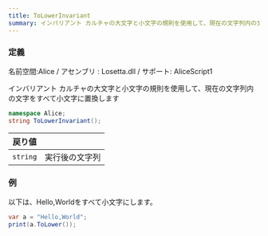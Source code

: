 ```yaml
---
title: ToLowerInvariant
summary: インバリアント カルチャの大文字と小文字の規則を使用して、現在の文字列内の文字をすべて小文字に置換します
---
```

### 定義
名前空間:Alice / アセンブリ : Losetta.dll / サポート: AliceScript1

インバリアント カルチャの大文字と小文字の規則を使用して、現在の文字列内の文字をすべて小文字に置換します

```cs title="AliceScript"
namespace Alice;
string ToLowerInvariant();
```

|戻り値| |
|-|-|
|`string`|実行後の文字列|

### 例
以下は、Hello,Worldをすべて小文字にします。

```cs title="AliceScript"
var a = "Hello,World";
print(a.ToLower()); 
```
